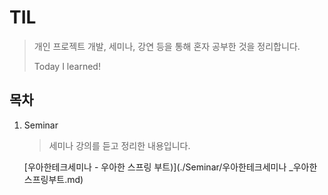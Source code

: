 # TIL

> 개인 프로젝트 개발, 세미나, 강연 등을 통해 혼자 공부한 것을 정리합니다.
>
> Today I learned!

## 목차

1. Seminar

   > 세미나 강의를 듣고 정리한 내용입니다.

   [우아한테크세미나 - 우아한 스프링 부트)](./Seminar/우아한테크세미나 _우아한스프링부트.md)